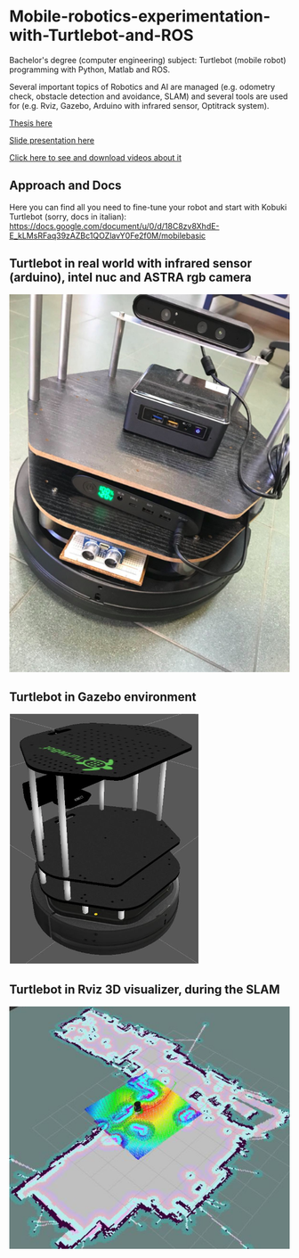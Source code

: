 # Mobile-robotics-experimentation-with-Turtlebot-and-ROS
Bachelor's degree (computer engineering) subject: Turtlebot (mobile robot) programming with Python, Matlab and ROS.

Several important topics of Robotics and AI are managed (e.g. odometry check, obstacle detection and avoidance, SLAM) and several tools are used for (e.g. Rviz, Gazebo, Arduino with infrared sensor, Optitrack system).

[Thesis here](docs/TESI.pdf)

[Slide presentation here](docs/slide.pdf)

[Click here to see and download videos about it](video)

## Approach and Docs

Here you can find all you need to fine-tune your robot and start with Kobuki Turtlebot (sorry, docs in italian):
https://docs.google.com/document/u/0/d/18C8zv8XhdE-E_kLMsRFaq39zAZBc1QOZlavY0Fe2f0M/mobilebasic

## Turtlebot in real world with infrared sensor (arduino), intel nuc and ASTRA rgb camera
![SC2 Image](img/a.png)

## Turtlebot in Gazebo environment
![SC2 Image](img/b.png)

## Turtlebot in Rviz 3D visualizer, during the SLAM
![SC2 Image](img/c.png)


